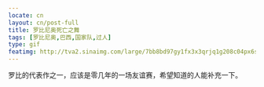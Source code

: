 ```yaml
---
locate: cn
layout: cn/post-full
title: 罗比尼奥死亡之舞
tags: [罗比尼奥,巴西,国家队,过人]
type: gif
featimg: http://tva2.sinaimg.com/large/7bb8bd97gy1fx3x3qrjq1g208c04px6s.gif
---
```


罗比的代表作之一，应该是零几年的一场友谊赛，希望知道的人能补充一下。
